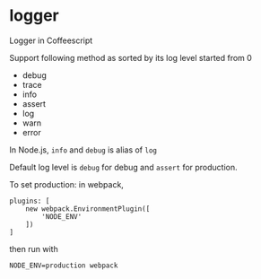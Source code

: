 # logger
Logger in Coffeescript

Support following method as sorted by its log level started from 0

 - debug
 - trace
 - info
 - assert
 - log
 - warn
 - error

In Node.js, `info` and `debug` is alias of `log`

Default log level is `debug` for debug and `assert` for production.

To set production: in webpack,

    plugins: [
    	new webpack.EnvironmentPlugin([
    		'NODE_ENV'
    	])
    ]

then run with

	NODE_ENV=production webpack

